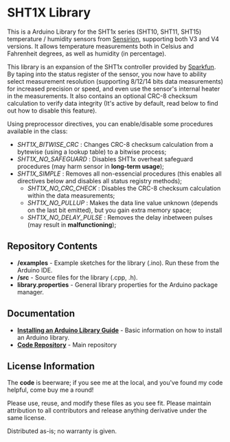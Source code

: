 SHT1X Library
========================================

This is a Arduino Library for the SHT1x series (SHT10, SHT11, SHT15) temperature / humidity sensors from [Sensirion](www.sensirion.com), supporting both V3 and V4 versions.
It allows temperature measurements both in Celsius and Fahrenheit degrees, as well as humidity (in percentage).

This library is an expansion of the SHT1x controller provided by [Sparkfun](https://github.com/sparkfun/SHT15_Breakout). By taping into
the status register of the sensor, you now have to ability select measurement resolution (supporting 8/12/14 bits data measurements) for increased precision or speed, and even use the sensor's internal heater in the measurements.
It also contains an optional CRC-8 checksum calculation to verify data integrity (It's active by default, read below to find out how to disable this feature). 

Using preprocessor directives, you can enable/disable some procedures available in the class:
- *SHT1X_BITWISE_CRC* : Changes CRC-8 checksum calculation from a bytewise (using a lookup table) to a bitwise process;
- *SHT1X_NO_SAFEGUARD* : Disables SHT1x overheat safeguard procedures (may harm sensor in **long-term usage**);
- *SHT1X_SIMPLE* : Removes all non-essencial procedures (this enables all directives below and disables all status registry methods);
	- *SHT1X_NO_CRC_CHECK* : Disables the CRC-8 checksum calculation within the data measurements;
	- *SHT1X_NO_PULLUP* : Makes the data line value unknown (depends on the last bit emitted), but you gain extra memory space;
	- *SHT1X_NO_DELAY_PULSE* : Removes the delay inbetween pulses (may result in **malfunctioning**);

Repository Contents
-------------------

* **/examples** - Example sketches for the library (.ino). Run these from the Arduino IDE. 
* **/src** - Source files for the library (.cpp, .h).
* **library.properties** - General library properties for the Arduino package manager. 

Documentation
--------------

* **[Installing an Arduino Library Guide](https://www.arduino.cc/en/Guide/Libraries#toc2)** - Basic information on how to install an Arduino library.
* **[Code Repository](https://github.com/jncfa/SHT1xController)** - Main repository 

License Information
-------------------

The **code** is beerware; if you see me at the local, and you've found my code helpful, come buy me a round!

Please use, reuse, and modify these files as you see fit. Please maintain attribution to all contributors and release anything derivative under the same license.

Distributed as-is; no warranty is given.
